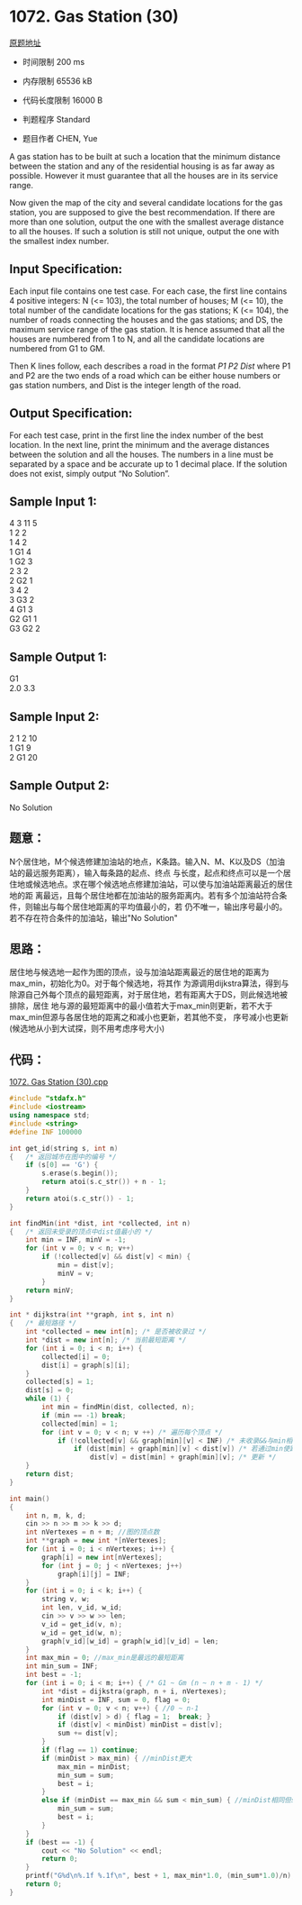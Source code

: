﻿# 1072. Gas Station (30)
[原题地址](https://www.patest.cn/contests/pat-a-practise/1072)
* 时间限制 200 ms

* 内存限制 65536 kB

* 代码长度限制 16000 B

* 判题程序 Standard 

* 题目作者 CHEN, Yue



A gas station has to be built at such a location that the minimum distance between the station and 
any of the residential housing is as far away as possible. However it must guarantee that all the 
houses are in its service range.

Now given the map of the city and several candidate locations for the gas station, you are supposed 
to give the best recommendation. If there are more than one solution, output the one with the smallest 
average distance to all the houses. If such a solution is still not unique, output the one with the 
smallest index number.


## Input Specification: 

Each input file contains one test case. For each case, the first line contains 4 positive integers: N (<= 103), 
the total number of houses; M (<= 10), the total number of the candidate locations for the gas stations; K (<= 104), 
the number of roads connecting the houses and the gas stations; and DS, the maximum service range of the gas station. 
It is hence assumed that all the houses are numbered from 1 to N, and all the candidate locations are numbered from 
G1 to GM.

Then K lines follow, each describes a road in the format
*P1 P2 Dist*
where P1 and P2 are the two ends of a road which can be either house numbers or gas station numbers, and Dist is the 
integer length of the road.


## Output Specification: 

For each test case, print in the first line the index number of the best location. In the next line, print the minimum 
and the average distances between the solution and all the houses. The numbers in a line must be separated by a space 
and be accurate up to 1 decimal place. If the solution does not exist, simply output “No Solution”. 


## Sample Input 1:

4 3 11 5  
1 2 2  
1 4 2  
1 G1 4  
1 G2 3  
2 3 2  
2 G2 1  
3 4 2  
3 G3 2  
4 G1 3  
G2 G1 1  
G3 G2 2  

## Sample Output 1:

G1  
2.0 3.3  


## Sample Input 2:

2 1 2 10  
1 G1 9  
2 G1 20  

## Sample Output 2:

No Solution  



## 题意：

N个居住地，M个候选修建加油站的地点，K条路。输入N、M、K以及DS（加油站的最远服务距离），输入每条路的起点、终点
与长度，起点和终点可以是一个居住地或候选地点。求在哪个候选地点修建加油站，可以使与加油站距离最近的居住地的距
离最远，且每个居住地都在加油站的服务距离内。若有多个加油站符合条件，则输出与每个居住地距离的平均值最小的，若
仍不唯一，输出序号最小的。若不存在符合条件的加油站，输出"No Solution"

## 思路：

居住地与候选地一起作为图的顶点，设与加油站距离最近的居住地的距离为max_min，初始化为0。对于每个候选地，将其作
为源调用dijkstra算法，得到与除源自己外每个顶点的最短距离，对于居住地，若有距离大于DS，则此候选地被排除，居住
地与源的最短距离中的最小值若大于max_min则更新，若不大于max_min但源与各居住地的距离之和减小也更新，若其他不变，
序号减小也更新(候选地从小到大试探，则不用考虑序号大小)

## 代码：

[1072. Gas Station (30).cpp](https://github.com/jerrykcode/PAT-Practise/blob/master/PAT%20Advanced%20Level%20Practise/1072.%20Gas%20Station%20(30)/1072.%20Gas%20Station%20(30).cpp)

```cpp
#include "stdafx.h"
#include <iostream>
using namespace std;
#include <string>
#define INF 100000

int get_id(string s, int n)
{	/* 返回城市在图中的编号 */
	if (s[0] == 'G') {
		s.erase(s.begin());
		return atoi(s.c_str()) + n - 1;
	}
	return atoi(s.c_str()) - 1;
}

int findMin(int *dist, int *collected, int n)
{	/* 返回未受录的顶点中dist值最小的 */
	int min = INF, minV = -1;
	for (int v = 0; v < n; v++) 
		if (!collected[v] && dist[v] < min) {
			min = dist[v];
			minV = v;
		}
	return minV;
}

int * dijkstra(int **graph, int s, int n)
{	/* 最短路径 */
	int *collected = new int[n]; /* 是否被收录过 */
	int *dist = new int[n]; /* 当前最短距离 */
	for (int i = 0; i < n; i++) {
		collected[i] = 0;
		dist[i] = graph[s][i];
	}
	collected[s] = 1;
	dist[s] = 0;
	while (1) {
		int min = findMin(dist, collected, n);
		if (min == -1) break;
		collected[min] = 1;
		for (int v = 0; v < n; v ++) /* 遍历每个顶点 */
			if (!collected[v] && graph[min][v] < INF) /* 未收录&&与min相邻 */
				if (dist[min] + graph[min][v] < dist[v]) /* 若通过min使路径更短 */
					dist[v] = dist[min] + graph[min][v]; /* 更新 */
	}
	return dist;
}

int main()
{
	int n, m, k, d;
	cin >> n >> m >> k >> d;
	int nVertexes = n + m; //图的顶点数
	int **graph = new int *[nVertexes];
	for (int i = 0; i < nVertexes; i++) {
		graph[i] = new int[nVertexes];
		for (int j = 0; j < nVertexes; j++)
			graph[i][j] = INF;
	}
	for (int i = 0; i < k; i++) {
		string v, w;
		int len, v_id, w_id;
		cin >> v >> w >> len;
		v_id = get_id(v, n);
		w_id = get_id(w, n);
		graph[v_id][w_id] = graph[w_id][v_id] = len;
	}
	int max_min = 0; //max_min是最远的最短距离
	int min_sum = INF;
	int best = -1;
	for (int i = 0; i < m; i++) { /* G1 ~ Gm (n ~ n + m - 1) */
		int *dist = dijkstra(graph, n + i, nVertexes);
		int minDist = INF, sum = 0, flag = 0;
		for (int v = 0; v < n; v++) { //0 ~ n-1
			if (dist[v] > d) { flag = 1;  break; }
			if (dist[v] < minDist) minDist = dist[v];
			sum += dist[v];
		}
		if (flag == 1) continue;
		if (minDist > max_min) { //minDist更大
			max_min = minDist;
			min_sum = sum;
			best = i;
		}
		else if (minDist == max_min && sum < min_sum) { //minDist相同但sum更小，故平均值更小
			min_sum = sum;
			best = i;
		}
	}
	if (best == -1) {
		cout << "No Solution" << endl;
		return 0;
	}
	printf("G%d\n%.1f %.1f\n", best + 1, max_min*1.0, (min_sum*1.0)/n);
    return 0;
}
```